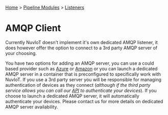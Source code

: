 [Home](../../Index.md) > [Pipeline Modules](../Index.md) > [Listeners](../Listener.md)

# AMQP Client

Currently NuvIoT doesn't implement it's own dedicated AMQP listener, it does however offer the option to connect to a 3rd party AMQP server
of your choosing.    

You have two options for adding an AMQP server, you can use a could based provider such as [Azure](https://portal.azure.com) or 
[Amazon](https://aws.amazon.com/) or you can launch a dedicated AMQP server in a container that is preconfigured to specifically work with NuvIoT. 
If you use a 3rd party server you will be responsible for managing authentication of devices as they connect (_although if the third
party service allows you can call our [API](../../API/Index.md) to authenticate your devices_).  If you choose to launch a dedicated 
AMQP server, it will automatically authenticate your devices.  Please contact us for more details on dedicated AMQP server availability.